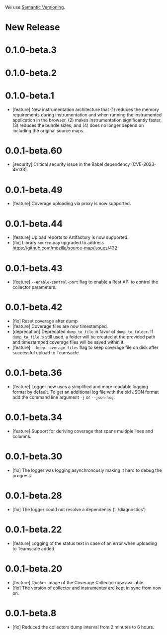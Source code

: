 We use [Semantic Versioning](https://semver.org/).

# New Release

# 0.1.0-beta.3

# 0.1.0-beta.2

# 0.1.0-beta.1

- [feature] New instrumentation architecture that (1) reduces the memory requirements during instrumentation
    and when running the instrumented application in the browser, (2) makes instrumentation
    significantly faster, (3) reduces the bundle sizes, and (4) does no longer depend on including
    the original source maps.

# 0.0.1-beta.60

- [security] Critical security issue in the Babel dependency (CVE-2023-45133). 

# 0.0.1-beta.49

- [feature] Coverage uploading via proxy is now supported.

# 0.0.1-beta.44

- [feature] Upload reports to Artifactory is now supported.
- [fix] Library `source-map` upgraded to address https://github.com/mozilla/source-map/issues/432

# 0.0.1-beta.43

- [feature] `--enable-control-port` flag to enable a Rest API to control the collector parameters.

# 0.0.1-beta.42

- [fix] Reset coverage after dump
- [feature] Coverage files are now timestamped.
- [deprecation] Deprecated `dump_to_file` in favor of `dump_to_folder`. If `dump_to_file` is still used, a folder will be created at the provided path and timestamped coverage files will be saved within it.
- [feature] `--keep--overage-files` flag to keep coverage file on disk after successful upload to Teamsacle.

# 0.0.1-beta.36

- [feature] Logger now uses a simplified and more readable logging format by default.
  To get an additional log file with the old JSON format add the command line argument `-j` or `--json-log`.

# 0.0.1-beta.34

- [feature] Support for deriving coverage that spans multiple lines and columns.

# 0.0.1-beta.30

- [fix] The logger was logging asynchronously making it hard to debug the progress.

# 0.0.1-beta.28

- [fix] The logger could not resolve a dependency ('../diagnostics')

# 0.0.1-beta.22

- [feature] Logging of the status text in case of an error when uploading to Teamscale added.  

# 0.0.1-beta.20

- [feature] Docker image of the Coverage Collector now available.
- [fix] The version of collector and instrumenter are kept in sync from now on.

# 0.0.1-beta.8

- [fix] Reduced the collectors dump interval from 2 minutes to 6 hours. 
